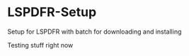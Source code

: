 # LSPDFR-Setup

Setup for LSPDFR with batch for downloading and installing 

Testing stuff right now
